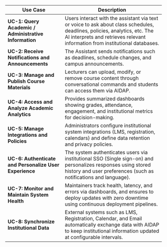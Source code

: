 | Use Case | Description |
|----------|-------------|
| **UC-1: Query Academic / Administrative Information** | Users interact with the assistant via text or voice to ask about class schedules, deadlines, policies, analytics, etc. The AI interprets and retrieves relevant information from institutional databases. |
| **UC-2: Receive Notifications and Announcements** | The Assistant sends notifications such as deadlines, schedule changes, and campus announcements. |
| **UC-3: Manage and Publish Course Materials** | Lecturers can upload, modify, or remove course content through conversational commands and students can access them via AIDAP. |
| **UC-4: Access and Analyze Academic Analytics** | Provides summarized dashboards showing grades, attendance, engagement, and institutional metrics for decision-making. |
| **UC-5: Manage Integrations and Policies** | Administrators configure institutional system integrations (LMS, registration, calendars) and define data retention and privacy policies. |
| **UC-6: Authenticate and Personalize User Experience** | The system authenticates users via institutional SSO (Single sign-on) and personalizes responses using stored history and user preferences (such as notifications and language). |
| **UC-7: Monitor and Maintain System Health** | Maintainers track health, latency, and errors via dashboards, and ensures to deploy updates with zero downtime using continuous deployment pipelines. |
| **UC-8: Synchronize Institutional Data** | External systems such as LMS, Registration, Calendar, and Email automatically exchange data with AIDAP to keep institutional information updated at configurable intervals. |
